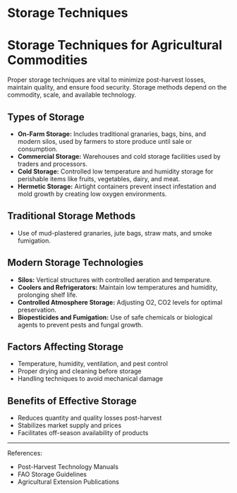# Storage Techniques

# Storage Techniques for Agricultural Commodities

Proper storage techniques are vital to minimize post-harvest losses, maintain quality, and ensure food security. Storage methods depend on the commodity, scale, and available technology.

## Types of Storage

- **On-Farm Storage:** Includes traditional granaries, bags, bins, and modern silos, used by farmers to store produce until sale or consumption.
- **Commercial Storage:** Warehouses and cold storage facilities used by traders and processors.
- **Cold Storage:** Controlled low temperature and humidity storage for perishable items like fruits, vegetables, dairy, and meat.
- **Hermetic Storage:** Airtight containers prevent insect infestation and mold growth by creating low oxygen environments.

## Traditional Storage Methods

- Use of mud-plastered granaries, jute bags, straw mats, and smoke fumigation.

## Modern Storage Technologies

- **Silos:** Vertical structures with controlled aeration and temperature.
- **Coolers and Refrigerators:** Maintain low temperatures and humidity, prolonging shelf life.
- **Controlled Atmosphere Storage:** Adjusting O2, CO2 levels for optimal preservation.
- **Biopesticides and Fumigation:** Use of safe chemicals or biological agents to prevent pests and fungal growth.

## Factors Affecting Storage

- Temperature, humidity, ventilation, and pest control
- Proper drying and cleaning before storage
- Handling techniques to avoid mechanical damage

## Benefits of Effective Storage

- Reduces quantity and quality losses post-harvest
- Stabilizes market supply and prices
- Facilitates off-season availability of products

---

References:  
- Post-Harvest Technology Manuals  
- FAO Storage Guidelines  
- Agricultural Extension Publications  

